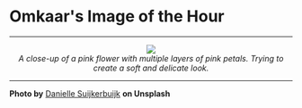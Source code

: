 # Omkaar's Image of the Hour

---

<div align="center">

<a href="https://unsplash.com/photos/a-pink-flower-floats-on-a-pink-background-4tl-lotlvEg">
  <img src="https://images.unsplash.com/photo-1749307918200-5e37c3b2fbc4?crop=entropy&cs=tinysrgb&fit=max&fm=jpg&ixid=M3w3NjA2Nzh8MHwxfHJhbmRvbXx8fHx8fHx8fDE3NTA1OTcyMDB8&ixlib=rb-4.1.0&q=80&w=1080" style="max-width:100%; height:auto;">
</a>

<br>
<i>A close-up of a pink flower with multiple layers of pink petals. Trying to create a soft and delicate look.</i>

</div>

---

**Photo by** [Danielle Suijkerbuijk](https://unsplash.com/@vandaantje) **on Unsplash**
